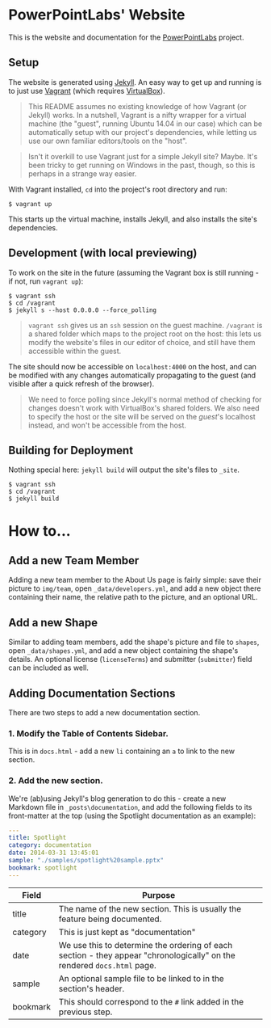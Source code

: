 # PowerPointLabs' Website

This is the website and documentation for the [PowerPointLabs](http://www.powerpointlabs.info) project.

## Setup

The website is generated using [Jekyll](http://www.jekyllrb.com). An easy way to get up and running is to just use [Vagrant](http://www.vagrantup.com) (which requires [VirtualBox](https://www.virtualbox.org)).

> This README assumes no existing knowledge of how Vagrant (or Jekyll) works. In a nutshell, Vagrant is a nifty wrapper for a virtual machine (the "guest", running Ubuntu 14.04 in our case) which can be automatically setup with our project's dependencies, while letting us use our own familiar editors/tools on the "host".

> Isn't it overkill to use Vagrant just for a simple Jekyll site? Maybe. It's been tricky to get running on Windows in the past, though, so this is perhaps in a strange way easier.

With Vagrant installed, `cd` into the project's root directory and run:

```shell
$ vagrant up
```

This starts up the virtual machine, installs Jekyll, and also installs the site's dependencies.

## Development (with local previewing)

To work on the site in the future (assuming the Vagrant box is still running - if not, run `vagrant up`):

```shell
$ vagrant ssh
$ cd /vagrant
$ jekyll s --host 0.0.0.0 --force_polling
```

> `vagrant ssh` gives us an `ssh` session on the guest machine. `/vagrant` is a shared folder which maps to the project root on the host: this lets us modify the website's files in our editor of choice, and still have them accessible within the guest.

The site should now be accessible on `localhost:4000` on the host, and can be modified with any changes automatically propagating to the guest (and visible after a quick refresh of the browser).

> We need to force polling since Jekyll's normal method of checking for changes doesn't work with VirtualBox's shared folders. We also need to specify the host or the site will be served on the _guest_'s localhost instead, and won't be accessible from the host.

## Building for Deployment

Nothing special here: `jekyll build` will output the site's files to `_site`.

```shell
$ vagrant ssh
$ cd /vagrant
$ jekyll build
```

# How to...

## Add a new Team Member

Adding a new team member to the About Us page is fairly simple: save their picture to `img/team`, open `_data/developers.yml`, and add a new object there containing their name, the relative path to the picture, and an optional URL.

## Add a new Shape

Similar to adding team members, add the shape's picture and file to `shapes`, open `_data/shapes.yml`, and add a new object containing the shape's details. An optional license (`licenseTerms`) and submitter (`submitter`) field can be included as well.

## Adding Documentation Sections

There are two steps to add a new documentation section.

### 1. Modify the Table of Contents Sidebar.

This is in `docs.html` - add a new `li` containing an `a` to link to the new section.

### 2. Add the new section.

We're (ab)using Jekyll's blog generation to do this - create a new Markdown file in `_posts\documentation`, and add the following fields to its front-matter at the top (using the Spotlight documentation as an example):

```yml
---
title: Spotlight
category: documentation
date: 2014-03-31 13:45:01
sample: "./samples/spotlight%20sample.pptx"
bookmark: spotlight
---
```

| Field | Purpose |
| ----- | ------- |
| title | The name of the new section. This is usually the feature being documented. |
| category | This is just kept as "documentation" |
| date | We use this to determine the ordering of each section - they appear "chronologically" on the rendered `docs.html` page. |
| sample | An optional sample file to be linked to in the section's header. |
| bookmark | This should correspond to the `#` link added in the previous step. |


